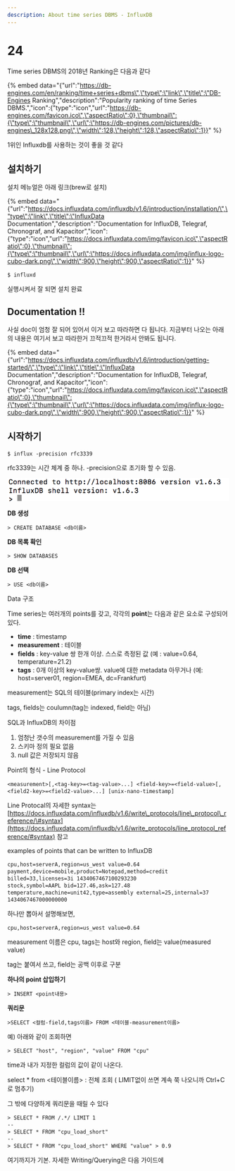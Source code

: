 ```yaml
---
description: About time series DBMS - InfluxDB
---
```


# 24

Time series DBMS의 2018년 Ranking은 다음과 같다

{% embed data="{\"url\":\"https://db-engines.com/en/ranking/time+series+dbms\",\"type\":\"link\",\"title\":\"DB-Engines Ranking\",\"description\":\"Popularity ranking of time Series DBMS.\",\"icon\":{\"type\":\"icon\",\"url\":\"https://db-engines.com/favicon.ico\",\"aspectRatio\":0},\"thumbnail\":{\"type\":\"thumbnail\",\"url\":\"https://db-engines.com/pictures/db-engines\_128x128.png\",\"width\":128,\"height\":128,\"aspectRatio\":1}}" %}

1위인 Influxdb를 사용하는 것이 좋을 것 같다



## 설치하기

설치 메뉴얼은 아래 링크\(brew로 설치\) 

{% embed data="{\"url\":\"https://docs.influxdata.com/influxdb/v1.6/introduction/installation/\",\"type\":\"link\",\"title\":\"InfluxData Documentation\",\"description\":\"Documentation for InfluxDB, Telegraf, Chronograf, and Kapacitor\",\"icon\":{\"type\":\"icon\",\"url\":\"https://docs.influxdata.com/img/favicon.ico\",\"aspectRatio\":0},\"thumbnail\":{\"type\":\"thumbnail\",\"url\":\"https://docs.influxdata.com/img/influx-logo-cubo-dark.png\",\"width\":900,\"height\":900,\"aspectRatio\":1}}" %}

```
$ influxd
```

실행시켜서 잘 되면 설치 완료

## Documentation !! 

사실 doc이 엄청 잘 되어 있어서 이거 보고 따라하면 다 됩니다. 지금부터 나오는 아래의 내용은 여기서 보고 따라한거 끄적끄적 한거라서 안봐도 됩니다.

{% embed data="{\"url\":\"https://docs.influxdata.com/influxdb/v1.6/introduction/getting-started/\",\"type\":\"link\",\"title\":\"InfluxData Documentation\",\"description\":\"Documentation for InfluxDB, Telegraf, Chronograf, and Kapacitor\",\"icon\":{\"type\":\"icon\",\"url\":\"https://docs.influxdata.com/img/favicon.ico\",\"aspectRatio\":0},\"thumbnail\":{\"type\":\"thumbnail\",\"url\":\"https://docs.influxdata.com/img/influx-logo-cubo-dark.png\",\"width\":900,\"height\":900,\"aspectRatio\":1}}" %}

## 시작하기

```text
$ influx -precision rfc3339
```

rfc3339는 시간 체계 중 하나. -precision으로 초기화 할 수 있음. 

![&#xC774;&#xB807;&#xAC8C; &#xB098;&#xC624;&#xBA74; CLI&#xBAA8;&#xB4DC;&#xB85C; &#xC9C4;&#xC785;! &#xC774;&#xC81C; DB&#xB97C; &#xB9CC;&#xC9C8; &#xC218; &#xC788;&#xB2E4;](../.gitbook/assets/2018-09-24-10.36.36.png)

**DB 생성**

```text
> CREATE DATABASE <db이름>
```

**DB 목록 확인**

```text
> SHOW DATABASES
```

**DB 선택**

```text
> USE <db이름>
```

Data 구조

Time series는 여러개의 points를 갖고, 각각의 **point**는 다음과 같은 요소로 구성되어 있다. 

* **time** : timestamp
* **measurement** : 테이블 
* **fields** : key-value 쌍 한개 이상. 스스로 측정된 값 \(예 : value=0.64, temperature=21.2\)
* **tags** : 0개 이상의 key-value쌍. value에 대한 metadata 아무거나 \(예: host=server01, region=EMEA, dc=Frankfurt\)

measurement는 SQL의 테이블\(primary index는 시간\)

tags, fields는 coulumn\(tag는 indexed, field는 아님\)



SQL과 InfluxDB의 차이점

1. 엄청난 갯수의 measurement를 가질 수 있음
2. 스키마 정의 필요 없음
3. null 값은 저장되지 않음



Point의 형식 - Line Protocol

```text
<measurement>[,<tag-key>=<tag-value>...] <field-key>=<field-value>[,<field2-key>=<field2-value>...] [unix-nano-timestamp]
```

Line Protocal의 자세한 syntax는 [https://docs.influxdata.com/influxdb/v1.6/write\_protocols/line\_protocol\_reference/\#syntax](https://docs.influxdata.com/influxdb/v1.6/write_protocols/line_protocol_reference/#syntax) 참고

examples of points that can be written to InfluxDB

```text
cpu,host=serverA,region=us_west value=0.64
payment,device=mobile,product=Notepad,method=credit billed=33,licenses=3i 1434067467100293230
stock,symbol=AAPL bid=127.46,ask=127.48
temperature,machine=unit42,type=assembly external=25,internal=37 1434067467000000000
```

하나만 뽑아서 설명해보면,

```text
cpu,host=serverA,region=us_west value=0.64
```

measurement 이름은 cpu, tags는 host와 region, field는 value\(measured value\)

tag는 붙여서 쓰고, field는 공백 이후로 구분



**하나의 point 삽입하기**

```text
> INSERT <point내용>
```

**쿼리문**

```text
>SELECT <컬럼-field,tags이름> FROM <테이블-measurement이름>
```

예\) 아래와 같이 조회하면

```text
> SELECT "host", "region", "value" FROM "cpu"
```

time과 내가 지정한 컬럼의 값이 같이 나온다.

select \* from &lt;테이블이름&gt; : 전체 조회  \( LIMIT없이 쓰면 계속 쭉 나오니까 Ctrl+C로 멈추기\)



그 밖에 다양하게 쿼리문을 때릴 수 있다

```text
> SELECT * FROM /.*/ LIMIT 1
--
> SELECT * FROM "cpu_load_short"
--
> SELECT * FROM "cpu_load_short" WHERE "value" > 0.9
```



여기까지가 기본. 자세한 Writing/Querying은 다음 가이드에

